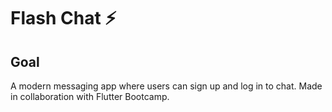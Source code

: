  

# Flash Chat ⚡️

##   Goal
A modern messaging app where users can sign up and log in to chat.
Made in collaboration with Flutter Bootcamp.
